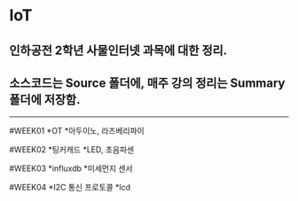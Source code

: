 IoT
====

인하공전 2학년 사물인터넷 과목에 대한 정리.
----------------------------------------------------------------
소스코드는 Source 폴더에, 매주 강의 정리는 Summary 폴더에 저장함.
----------------------------------------------------------------


* * *

#WEEK01
 *OT
 *아두이노, 라즈베리파이
 
#WEEK02
 *팅커캐드
 *LED, 초음파센

#WEEK03
 *influxdb
 *미세먼지 센서

#WEEK04
 *I2C 통신 프로토콜
 *lcd
